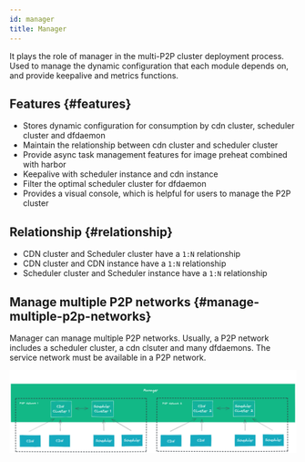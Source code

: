 ```yaml
---
id: manager
title: Manager
---
```


It plays the role of manager in the multi-P2P cluster deployment process.
Used to manage the dynamic configuration that each module depends on,
and provide keepalive and metrics functions.

## Features {#features}

- Stores dynamic configuration for consumption by cdn cluster, scheduler cluster and dfdaemon
- Maintain the relationship between cdn cluster and scheduler cluster
- Provide async task management features for image preheat combined with harbor
- Keepalive with scheduler instance and cdn instance
- Filter the optimal scheduler cluster for dfdaemon
- Provides a visual console, which is helpful for users to manage the P2P cluster

## Relationship {#relationship}

- CDN cluster and Scheduler cluster have a `1:N` relationship
- CDN cluster and CDN instance have a `1:N` relationship
- Scheduler cluster and Scheduler instance have a `1:N` relationship

## Manage multiple P2P networks {#manage-multiple-p2p-networks}

Manager can manage multiple P2P networks.
Usually, a P2P network includes a scheduler cluster, a cdn clsuter and many dfdaemons.
The service network must be available in a P2P network.

![manage-multiple-p2p-networks](../../resource/architecture/manage-multiple-p2p-networks.png)
